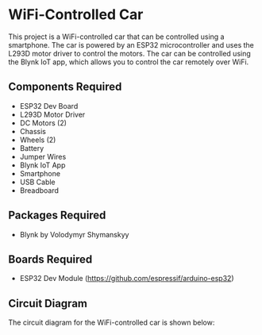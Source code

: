# WiFi-Controlled Car

<!-- uses ESP32, L293D, Blynk IoT, Simulation present on Wokwi: https://wokwi.com/projects/417406009966472193 -->

This project is a WiFi-controlled car that can be controlled using a smartphone. The car is powered by an ESP32 microcontroller and uses the L293D motor driver to control the motors. The car can be controlled using the Blynk IoT app, which allows you to control the car remotely over WiFi.

## Components Required

- ESP32 Dev Board
- L293D Motor Driver
- DC Motors (2)
- Chassis
- Wheels (2)
- Battery
- Jumper Wires
- Blynk IoT App
- Smartphone
- USB Cable
- Breadboard

## Packages Required

- Blynk by Volodymyr Shymanskyy

## Boards Required

- ESP32 Dev Module (https://github.com/espressif/arduino-esp32)


## Circuit Diagram

The circuit diagram for the WiFi-controlled car is shown below:

<!-- TODO -->
